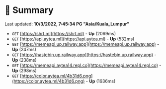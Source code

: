 # 📖 Summary
Last updated: **10/3/2022, 7:45:34 PG "Asia/Kuala_Lumpur"**

- `GET` [https://shrt.ml](https://shrt.ml) - **Up** (2069ms)
- `GET` [https://api.aytea.ml](https://api.aytea.ml) - **Up** (532ms)
- `GET` [https://memeapi.up.railway.app](https://memeapi.up.railway.app) - **Up** (247ms)
- `GET` [https://hastebin.up.railway.app](https://hastebin.up.railway.app) - **Up** (238ms)
- `GET` [https://memeapi.aytea14.repl.co](https://memeapi.aytea14.repl.co) - **Up** (298ms)
- `GET` [https://color.aytea.ml/4b31d6.png](https://color.aytea.ml/4b31d6.png) - **Up** (1636ms)

